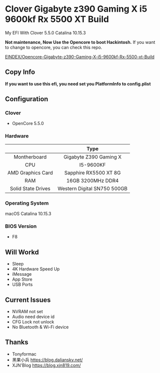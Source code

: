 # Clover Gigabyte z390 Gaming X i5 9600kf Rx 5500 XT Build

My EFI With Clover 5.5.0 Catalina 10.15.3

**Not maintenance, Now Use the Opencore to boot Hackintosh.**
If you want to change to opencore, you can check this repo.

[EINDEX/Opencore-Gigabyte-z390-Gaming-X-i5-9600kf-Rx-5500-xt-Build](https://github.com/EINDEX/Opencore-Gigabyte-z390-Gaming-X-i5-9600kf-Rx-5500-xt-Build)

## Copy Info

**If you want to use this efi, you need set you PlatformInfo to config.plist**

## Configuration

### Clover

- OpenCore 5.5.0

### Hardware

|                    |            Type             |
| :----------------: | :-------------------------: |
|    Montherboard    |   Gigabyte Z390 Gaming X    |
|        CPU         |          I5-9600KF          |
| AMD Graphics Card  |    Sapphire RX5500 XT 8G    |
|        RAM         |      16GB 3200MHz DDR4      |
| Solid State Drives | Western Digital SN750 500GB |

### Operating System

macOS Catalina 10.15.3

### BIOS Version

- F8

## Will Workd

- Sleep
- 4K Hardware Speed Up
- iMessage
- App Store
- USB Ports

## Current Issues

- NVRAM not set
- Audio need device id
- CFG Lock not unlock
- No Bluetooth & Wi-Fi device

## Thanks

- Tonyformac
- 黑果小兵 https://blog.daliansky.net/
- XJN'Blog https://blog.xjn819.com/
